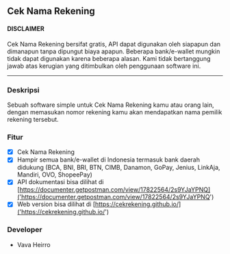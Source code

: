 ## Cek Nama Rekening

#### DISCLAIMER

Cek Nama Rekening bersifat gratis, API dapat digunakan oleh siapapun dan dimanapun tanpa dipungut biaya apapun. Beberapa bank/e-wallet mungkin tidak dapat digunakan karena beberapa alasan. Kami tidak bertanggung jawab atas kerugian yang ditimbulkan oleh penggunaan software ini.

---

### Deskripsi

Sebuah software simple untuk Cek Nama Rekening kamu atau orang lain, dengan memasukan nomor rekening kamu akan mendapatkan nama pemilik rekening tersebut.

### Fitur

- [x] Cek Nama Rekening
- [x] Hampir semua bank/e-wallet di Indonesia termasuk bank daerah didukung (BCA, BNI, BRI, BTN, CIMB, Danamon, GoPay, Jenius, LinkAja, Mandiri, OVO, ShopeePay)
- [x] API dokumentasi bisa dilihat di [https://documenter.getpostman.com/view/17822564/2s9YJaYPNQ]('https://documenter.getpostman.com/view/17822564/2s9YJaYPNQ')
- [x] Web version bisa dilihat di [https://cekrekening.github.io/]('https://cekrekening.github.io/')

### Developer

- Vava Heirro
